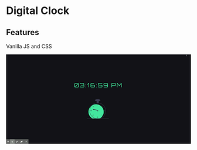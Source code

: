 # Digital Clock

## Features 
Vanilla JS and CSS

![clockgif](https://github.com/BibianaBalBar/digitalClock/blob/master/img/digitalClock1.gif)